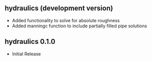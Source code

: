 <!-- NEWS.md is generated from NEWS.Rmd. Please edit that file -->

## hydraulics (development version)

  - Added functionality to solve for absolute roughness
  - Added manningc function to include partially filled pipe solutions

## hydraulics 0.1.0

  - Initial Release
